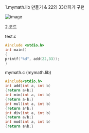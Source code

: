 1.mymath.lib 만들기 & 22와 33더하기 구현

![image](https://github.com/irop3126/c-rhkwp/assets/127822814/c501a237-8daf-4a00-920d-73cb94d1fc08)


2.코드

test.c
```c
#include <stdio.h>
int main()
{
printf("%d", add(22,33));
}
```

mymath.c (mymath.lib)
```c
#include<stdio.h>
int add(int a, int b)
{return a+b;}
int min(int a, int b)
{return a-b;}
int mul(int a, int b)
{return a*b;}
int div(int a, int b)
{return a/b;}
int mod(int a, int b)
{return a%b;}
```
